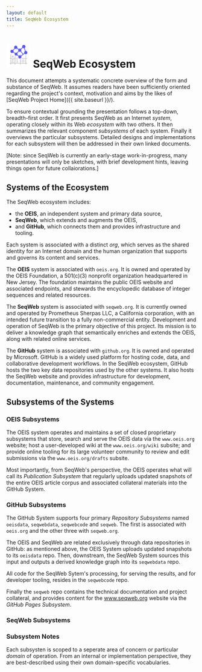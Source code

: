 ```yaml
---
layout: default
title: SeqWeb Ecosystem
---
```

# ![SeqWeb Project Icon](/assets/icons/seqweb_icon_64x64.png) SeqWeb Ecosystem

This document attempts a systematic concrete overview of the form and substance of SeqWeb.  It assumes readers have been sufficiently oriented regarding the project's context, motivation and aims by the likes of
[SeqWeb Project Home]({{ site.baseurl }}/).

To ensure contextual grounding the presentation follows a top-down, breadth-first order.  It first presents SeqWeb as an Internet _system_, operating closely within its Web _ecosystem_ with two others.  It then summarizes the  relevant component _subsystems_ of each system.  Finally it overviews the particular subsystems.  Detailed designs and implementations for each subsystem will then be addressed in their own linked documents.

[Note: since SeqWeb is currently an early-stage work-in-progress, many presentations will only be sketches, with brief development hints, leaving things open for future collaiorations.]

## Systems of the Ecosystem

The SeqWeb ecosystem includes:
- the **OEIS**, an independent system and primary data source,
- **SeqWeb**, which extends and augments the OEIS,
- and **GitHub**, which connects them and provides infrastructure and tooling.

Each system is associated with a distinct _org_, which serves as the shared identity for an Internet domain and the human organization that supports and governs its content and services.

The **OEIS** system is associated with `oeis.org`. It is owned and operated by the OEIS Foundation, a 501(c)(3) nonprofit organization headquartered in New Jersey. The foundation maintains the public OEIS website and associated endpoints, and stewards the encyclopedic database of integer sequences and related resources. 

The **SeqWeb** system is associated with `seqweb.org`. It is currently owned and operated by Prometheus Sherpas LLC, a California corporation, with an intended future transition to a fully non-commercial entity. Development and operation of SeqWeb is the primary objective of this project. Its mission is to deliver a knowledge graph that semantically enriches and extends the OEIS, along with related online services.

The **GitHub** system is associated with `github.org`. It is owned and operated by Microsoft. GitHub is a widely used platform for hosting code, data, and collaborative development workflows. In the SeqWeb ecosystem, GitHub hosts the two key data repositories used by the other systems.  It also hosts the SeqWeb website and provides infrastructure for development, documentation, maintenance, and community engagement.

## Subsystems of the Systems

### OEIS Subsystems

The OEIS system operates and maintains a set of closed proprietary subsystems that store, search and serve the OEIS data via the `www.oeis.org` website; host a user-developed wiki at the `www.oeis.org/wiki` subsite; and provide online tooling for its large volunteer community to review and edit submissions via the `www.oeis.org/drafts` subsite.

Most importantly, from SeqWeb's perspective, the OEIS operates what will call its _Publication Subsystem_ that regularly uploads updated snapshots of the entire OEIS article corpus and associated collateral materials into the GitHub System.

### GitHub Subsystems

The GitHub System supports four primary _Repository Subsystems_ named `oeisdata`, `seqwebdata`, `seqwebcode` and `seqweb`.  The first is associated with `oeis.org` and the other three with `seqweb.org`.

The OEIS and SeqWeb are related exclusively through data repositories in GitHub: as mentioned above, the OEIS System uploads updated snapshots to its `oeisdata` repo.  Then, downstream, the SeqWeb System sources this input and outputs a derived knowledge graph into its `seqwebdata` repo.  

All code for the SeqWeb Sytem's processing, for serving the results, and for developer tooling, resides in the `seqwebcode` repo.

Finally the `seqweb` repo contains the technical documentation and project collateral, and provides content for the www.seqweb.org website via the _GitHub Pages Subsystem_.

### SeqWeb Subsystems


### Subsystem Notes

Each subsysten is scoped to a seperate area of concern or particular _domain_ of operation.  From an internal or implementation perspective, they are best-described using their own domain-specific vocabularies.



